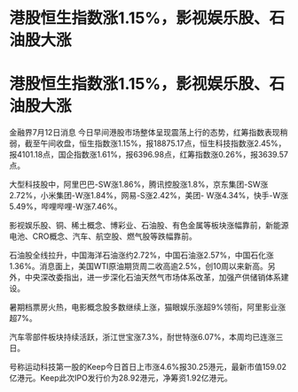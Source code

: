# 港股恒生指数涨1.15%，影视娱乐股、石油股大涨

# 港股恒生指数涨1.15%，影视娱乐股、石油股大涨

金融界7月12日消息
今日早间港股市场整体呈现震荡上行的态势，红筹指数表现稍弱，截至午间收盘，恒生指数涨1.15%，报18875.17点，恒生科技指数涨2.45%，报4101.18点，国企指数涨1.61%，报6396.98点，红筹指数涨0.26%，报3639.57点。

大型科技股中，阿里巴巴-SW涨1.86%，腾讯控股涨1.8%，京东集团-SW涨2.72%，小米集团-W涨1.84%，网易-S涨2.42%，美团-
W涨4.34%，快手-W涨5.49%，哔哩哔哩-W涨7.46%。

影视娱乐股、铜、稀土概念、博彩业、石油股、有色金属等板块涨幅靠前，新能源电池、CRO概念、汽车、航空股、燃气股等跌幅靠前。

石油股全线拉升，中国海洋石油涨约2.72%，中国石油涨2.57%，中国石化涨1.36%。消息面上，美国WTI原油期货周二收高逾2.5%，创10周以来新高。另外，中央深改委指出，进一步深化石油天然气市场体系改革，加强产供储销体系建设。

暑期档票房火热，电影概念股多数继续上涨，猫眼娱乐涨超9%领衔，阿里影业涨超7%。

汽车零部件板块持续活跃，浙江世宝涨7.3%，耐世特涨6.07%，本周均已连涨三日。

号称运动科技第一股的Keep今日首日上市涨4.6%报30.25港元，最新市值159.02亿港元。Keep此次IPO发行价为28.92港元，净筹资1.92亿港元。

